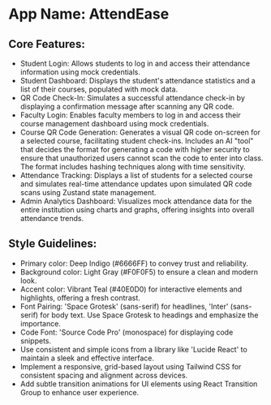 # **App Name**: AttendEase

## Core Features:

- Student Login: Allows students to log in and access their attendance information using mock credentials.
- Student Dashboard: Displays the student's attendance statistics and a list of their courses, populated with mock data.
- QR Code Check-In: Simulates a successful attendance check-in by displaying a confirmation message after scanning any QR code.
- Faculty Login: Enables faculty members to log in and access their course management dashboard using mock credentials.
- Course QR Code Generation: Generates a visual QR code on-screen for a selected course, facilitating student check-ins. Includes an AI "tool" that decides the format for generating a code with higher security to ensure that unauthorized users cannot scan the code to enter into class. The format includes hashing techniques along with time sensitivity.
- Attendance Tracking: Displays a list of students for a selected course and simulates real-time attendance updates upon simulated QR code scans using Zustand state management.
- Admin Analytics Dashboard: Visualizes mock attendance data for the entire institution using charts and graphs, offering insights into overall attendance trends.

## Style Guidelines:

- Primary color: Deep Indigo (#6666FF) to convey trust and reliability.
- Background color: Light Gray (#F0F0F5) to ensure a clean and modern look.
- Accent color: Vibrant Teal (#40E0D0) for interactive elements and highlights, offering a fresh contrast.
- Font Pairing: 'Space Grotesk' (sans-serif) for headlines, 'Inter' (sans-serif) for body text. Use Space Grotesk to headings and emphasize the importance.
- Code Font: 'Source Code Pro' (monospace) for displaying code snippets.
- Use consistent and simple icons from a library like 'Lucide React' to maintain a sleek and effective interface.
- Implement a responsive, grid-based layout using Tailwind CSS for consistent spacing and alignment across devices.
- Add subtle transition animations for UI elements using React Transition Group to enhance user experience.